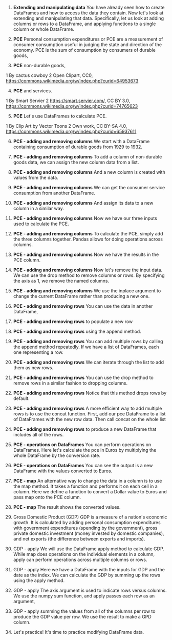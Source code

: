 1. **Extending and manipulating data**
You have already seen how to create DataFrames and how to access the data they contain. Now let's look at extending and manipulating that data. Specifically, let us look at adding columns or rows to a DataFrame, and applying functions to a single column or whole DataFrame.

2. **PCE**
Personal consumption expenditures or PCE are a measurement of consumer consumption useful in judging the state and direction of the economy. PCE is the sum of consumption by consumers of durable goods,

3. **PCE**
non-durable goods,

1 By cactus cowboy
2 Open Clipart, CC0, https://commons.wikimedia.org/w/index.php?curid=64953673

4. **PCE**
and services.

1 By Smart Servier
2 https://smart.servier.com/, CC BY 3.0, https://commons.wikimedia.org/w/index.php?curid=74765623

5. **PCE**
Let's use DataFrames to calculate PCE.

1 By Clip Art by Vector Toons
2 Own work, CC BY-SA 4.0, https://commons.wikimedia.org/w/index.php?curid=65937611

6. **PCE - adding and removing columns**
We start with a DataFrame containing consumption of durable goods from 1929 to 1932.

7. **PCE - adding and removing columns**
To add a column of non-durable goods data, we can assign the new column data from a list.

8. **PCE - adding and removing columns**
And a new column is created with values from the data.

9. **PCE - adding and removing columns**
We can get the consumer service consumption from another DataFrame.

10. **PCE - adding and removing columns**
And assign its data to a new column in a similar way.

11. **PCE - adding and removing columns**
Now we have our three inputs used to calculate the PCE.

12. **PCE - adding and removing columns**
To calculate the PCE, simply add the three columns together. Pandas allows for doing operations across columns.

13. **PCE - adding and removing columns**
Now we have the results in the PCE column.

14. **PCE - adding and removing columns**
Now let's remove the input data. We can use the drop method to remove columns or rows. By specifying the axis as 1, we remove the named columns.

15. **PCE - adding and removing columns**
We use the inplace argument to change the current DataFrame rather than producing a new one.

16. **PCE - adding and removing rows**
You can use the data in another DataFrame,

17. **PCE - adding and removing rows**
to populate a new row

18. **PCE - adding and removing rows**
using the append method.

19. **PCE - adding and removing rows**
You can add multiple rows by calling the append method repeatedly. If we have a list of DataFrames, each one representing a row.

20. **PCE - adding and removing rows**
We can iterate through the list to add them as new rows.

21. **PCE - adding and removing rows**
You can use the drop method to remove rows in a similar fashion to dropping columns.

22. **PCE - adding and removing rows**
Notice that this method drops rows by default.

23. **PCE - adding and removing rows**
A more efficient way to add multiple rows is to use the concat function. First, add our pce DataFrame to a list of DataFrames with the new row data. Then call concat on the whole list

24. **PCE - adding and removing rows**
to produce a new DataFrame that includes all of the rows.

25. **PCE - operations on DataFrames**
You can perform operations on DataFrames. Here let's calculate the pce in Euros by multiplying the whole DataFrame by the conversion rate.

26. **PCE - operations on DataFrames**
You can see the output is a new DataFrame with the values converted to Euros.

27. **PCE - map**
An alternative way to change the data in a column is to use the map method. It takes a function and performs it on each cell in a column. Here we define a function to convert a Dollar value to Euros and pass map onto the PCE column.

28. **PCE - map**
The result shows the converted values.

29. Gross Domestic Product (GDP)
GDP is a measure of a nation's economic growth. It is calculated by adding personal consumption expenditures with government expenditures (spending by the government), gross private domestic investment (money invested by domestic companies), and net exports (the difference between exports and imports).

30. GDP - apply
We will use the DataFrame apply method to calculate GDP. While map does operations on the individual elements in a column, apply can perform operations across multiple columns or rows.

31. GDP - apply
Here we have a DataFrame with the inputs for GDP and the date as the index. We can calculate the GDP by summing up the rows using the apply method.

32. GDP - apply
The axis argument is used to indicate rows versus columns. We use the numpy sum function, and apply passes each row as an argument,

33. GDP - apply
summing the values from all of the columns per row to produce the GDP value per row. We use the result to make a GPD column.

34. Let's practice!
It's time to practice modifying DataFrame data.